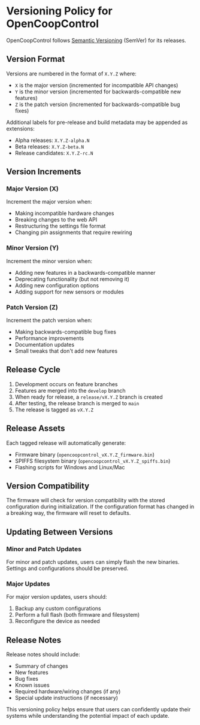 # Versioning Policy for OpenCoopControl

OpenCoopControl follows [Semantic Versioning](https://semver.org/) (SemVer) for its releases.

## Version Format

Versions are numbered in the format of `X.Y.Z` where:

- `X` is the major version (incremented for incompatible API changes)
- `Y` is the minor version (incremented for backwards-compatible new features)
- `Z` is the patch version (incremented for backwards-compatible bug fixes)

Additional labels for pre-release and build metadata may be appended as extensions:
- Alpha releases: `X.Y.Z-alpha.N`
- Beta releases: `X.Y.Z-beta.N`
- Release candidates: `X.Y.Z-rc.N`

## Version Increments

### Major Version (X)

Increment the major version when:
- Making incompatible hardware changes
- Breaking changes to the web API
- Restructuring the settings file format
- Changing pin assignments that require rewiring

### Minor Version (Y)

Increment the minor version when:
- Adding new features in a backwards-compatible manner
- Deprecating functionality (but not removing it)
- Adding new configuration options
- Adding support for new sensors or modules

### Patch Version (Z)

Increment the patch version when:
- Making backwards-compatible bug fixes
- Performance improvements
- Documentation updates
- Small tweaks that don't add new features

## Release Cycle

1. Development occurs on feature branches
2. Features are merged into the `develop` branch
3. When ready for release, a `release/vX.Y.Z` branch is created
4. After testing, the release branch is merged to `main`
5. The release is tagged as `vX.Y.Z`

## Release Assets

Each tagged release will automatically generate:
- Firmware binary (`opencoopcontrol_vX.Y.Z_firmware.bin`)
- SPIFFS filesystem binary (`opencoopcontrol_vX.Y.Z_spiffs.bin`)
- Flashing scripts for Windows and Linux/Mac

## Version Compatibility

The firmware will check for version compatibility with the stored configuration during initialization. If the configuration format has changed in a breaking way, the firmware will reset to defaults.

## Updating Between Versions

### Minor and Patch Updates

For minor and patch updates, users can simply flash the new binaries. Settings and configurations should be preserved.

### Major Updates

For major version updates, users should:
1. Backup any custom configurations
2. Perform a full flash (both firmware and filesystem)
3. Reconfigure the device as needed

## Release Notes

Release notes should include:
- Summary of changes
- New features
- Bug fixes
- Known issues
- Required hardware/wiring changes (if any)
- Special update instructions (if necessary)

This versioning policy helps ensure that users can confidently update their systems while understanding the potential impact of each update.